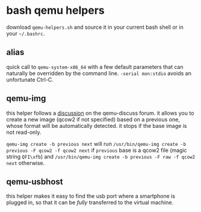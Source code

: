 # bash qemu helpers

download `qemu-helpers.sh` and source it in your current bash shell or in your `~/.bashrc`.


## alias

quick call to `qemu-system-x86_64` with a few default parameters that can naturally be overridden by the command line.
`-serial mon:stdio` avoids an unfortunate Ctrl-C.


## qemu-img

this helper follows a [discussion](https://mail.gnu.org./archive/html/qemu-discuss/2024-04/msg00017.html) on the qemu-discuss forum.
it allows you to create a new image (qcow2 if not specified) based on a previous one, whose format will be automatically detected.
it stops if the base image is not read-only.

`qemu-img create -b previous next` will run `/usr/bin/qemu-img create -b previous -F qcow2 -f qcow2 next` if `previous` base is a qcow2 file (magic string `QFI\xfb`) and `/usr/bin/qemu-img create -b previous -F raw -f qcow2 next` otherwise.


## qemu-usbhost

this helper makes it easy to find the usb port where a smartphone is plugged in, so that it can be _fully_ transferred to the virtual machine.
